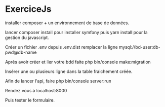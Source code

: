 # ExerciceJs

installer composer + un environnement de base de données.

lancer composer install pour installer symfony puis yarn install pour la gestion du javascript.

Créer un fichier .env depuis .env.dist 
remplacer la ligne mysql://bd-user:db-pwd@db-name

Après avoir créer et lier votre bdd faite php bin/console make:migration

Insérer une ou plusieurs ligne dans la table fraichement créée.

Afin de lancer l'api, faire php bin/console server:run

Rendez vous à localhost:8000 

Puis tester le formulaire.
